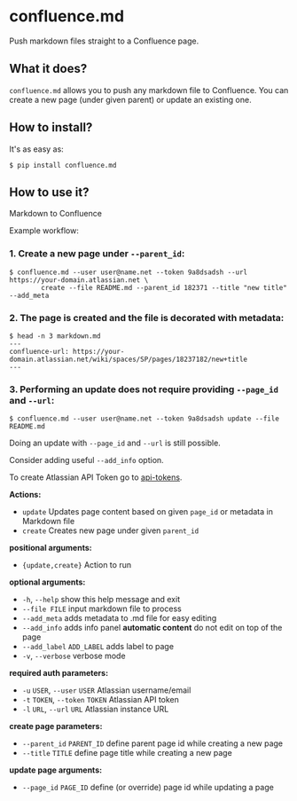 # confluence.md

Push markdown files straight to a Confluence page.

## What it does?

`confluence.md` allows you to push any markdown file to Confluence. You can create
a new page (under given parent) or update an existing one.

## How to install?

It's as easy as:

```
$ pip install confluence.md
```

## How to use it?

Markdown to Confluence

Example workflow:

### 1. Create a new page under `--parent_id`:
```
$ confluence.md --user user@name.net --token 9a8dsadsh --url https://your-domain.atlassian.net \
        create --file README.md --parent_id 182371 --title "new title" --add_meta
```

### 2. The page is created and the file is decorated with metadata:
```
$ head -n 3 markdown.md
---
confluence-url: https://your-domain.atlassian.net/wiki/spaces/SP/pages/18237182/new+title
---
```

### 3. Performing an update does not require providing `--page_id` and `--url`:
```
$ confluence.md --user user@name.net --token 9a8dsadsh update --file README.md
```

Doing an update with `--page_id` and `--url` is still possible.

Consider adding useful `--add_info` option.

To create Atlassian API Token go to [api-tokens](https://id.atlassian.com/manage-profile/security/api-tokens).

**Actions:**

- `update`    		Updates page content based on given `page_id` or metadata in Markdown file
- `create`    		Creates new page under given `parent_id`

**positional arguments:**

- `{update,create}`         Action to run

**optional arguments:**

- `-h`, `--help`            show this help message and exit
- `--file FILE`             input markdown file to process
- `--add_meta`              adds metadata to .md file for easy editing
- `--add_info`              adds info panel **automatic content** do not edit on top of the page
- `--add_label` `ADD_LABEL` adds label to page
- `-v`, `--verbose`         verbose mode

**required auth parameters:**

- `-u` `USER`, `--user` `USER`    Atlassian username/email
- `-t` `TOKEN`, `--token` `TOKEN` Atlassian API token
- `-l` `URL`, `--url` `URL`       Atlassian instance URL

**create page parameters:**

- `--parent_id` `PARENT_ID` define parent page id while creating a new page
- `--title` `TITLE`         define page title while creating a new page

**update page arguments:**

-  `--page_id` `PAGE_ID`     define (or override) page id while updating a page